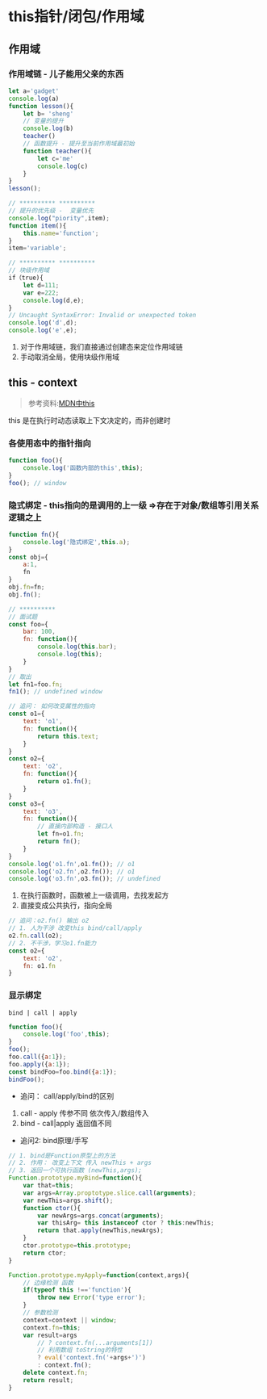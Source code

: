 # this指针/闭包/作用域 

## 作用域
### 作用域链 - 儿子能用父亲的东西
```js
let a='gadget'
console.log(a)
function lesson(){
    let b= 'sheng'
    // 变量的提升
    console.log(b)
    teacher()
    // 函数提升 - 提升至当前作用域最初始
    function teacher(){
        let c='me'
        console.log(c)
    }
}
lesson();

// ********** **********
// 提升的优先级 -  变量优先
console.log("piority",item);
function item(){
    this.name='function';
}
item='variable';

// ********** **********
// 块级作用域
if（true){
    let d=111;
    var e=222;
    console.log(d,e);
}
// Uncaught SyntaxError: Invalid or unexpected token
console.log('d',d);
console.log('e',e);
```

1. 对于作用域链，我们直接通过创建态来定位作用域链
2. 手动取消全局，使用块级作用域

## this - context
> 参考资料:[MDN中this](https://developer.mozilla.org/zh-CN/docs/Web/JavaScript/Reference/Operators/this)

this 是在执行时动态读取上下文决定的，而非创建时

### 各使用态中的指针指向
```js
function foo(){
    console.log('函数内部的this',this);
}
foo(); // window
```

### 隐式绑定 - this指向的是调用的上一级 =>存在于对象/数组等引用关系逻辑之上
```js
function fn(){
    console.log('隐式绑定',this.a);
}
const obj={
    a:1,
    fn
}
obj.fn=fn;
obj.fn();

// **********
// 面试题
const foo={
    bar: 100,
    fn: function(){
        console.log(this.bar);
        console.log(this);
    }
}
// 取出
let fn1=foo.fn;
fn1(); // undefined window

// 追问： 如何改变属性的指向
const o1={
    text: 'o1',
    fn: function(){
        return this.text;
    }
}
const o2={
    text: 'o2',
    fn: function(){
        return o1.fn();
    }
}
const o3={
    text: 'o3',
    fn: function(){
        // 直接内部构造 - 接口人
        let fn=o1.fn;
        return fn();
    }
}
console.log('o1.fn',o1.fn()); // o1
console.log('o2.fn',o2.fn()); // o1
console.log('o3.fn',o3.fn()); // undefined
```
1. 在执行函数时，函数被上一级调用，去找发起方
2. 直接变成公共执行，指向全局
```js
// 追问：o2.fn() 输出 o2
// 1. 人为干涉 改变this bind/call/apply
o2.fn.call(o2);
// 2. 不干涉，学习o1.fn能力
const o2={
    text: 'o2',
    fn: o1.fn
}
```

### 显示绑定
`bind | call | apply`
```js
function foo(){
    console.log('foo',this);
}
foo(); 
foo.call({a:1});
foo.apply({a:1});
const bindFoo=foo.bind({a:1});
bindFoo();
```
* 追问： call/apply/bind的区别
1. call - apply 传参不同 依次传入/数组传入
2. bind - call|apply 返回值不同
* 追问2: bind原理/手写
```js
// 1. bind是Function原型上的方法
// 2. 作用： 改变上下文 传入 newThis + args
// 3. 返回一个可执行函数 (newThis,args);
Function.prototype.myBind=function(){
    var that=this;
    var args=Array.proptotype.slice.call(arguments);
    var newThis=args.shift();
    function ctor(){
        var newArgs=args.concat(arguments);
        var thisArg= this instanceof ctor ? this:newThis;
        return that.apply(newThis,newArgs);
    }
    ctor.prototype=this.prototype;
    return ctor;
}

Function.prototype.myApply=function(context,args){
    // 边缘检测 函数
    if(typeof this !=='function'){
        throw new Error('type error');
    }
    // 参数检测
    context=context || window;
    context.fn=this;
    var result=args
        // ? context.fn(...arguments[1])
        // 利用数组 toString的特性
        ? eval('context.fn('+args+')') 
        : context.fn();
    delete context.fn;
    return result;
}
```